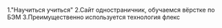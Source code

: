 1."Научиться учиться"
2.Сайт одностраничник, обучаемся вёрстке по БЭМ
3.Преимущественно используется технология флекс